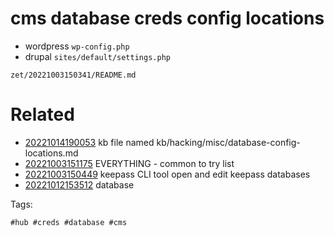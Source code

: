 # cms database creds config locations
- wordpress `wp-config.php`
- drupal `sites/default/settings.php`

` zet/20221003150341/README.md `

# Related

- [20221014190053](/zet/20221014190053/README.md) kb file named kb/hacking/misc/database-config-locations.md
- [20221003151175](/zet/20221003151175/README.md) EVERYTHING - common to try list
- [20221003150449](/zet/20221003150449/README.md) keepass CLI tool open and edit keepass databases
- [20221012153512](/zet/20221012153512/README.md) database

Tags:

    #hub #creds #database #cms

